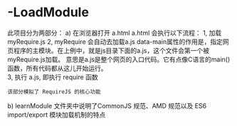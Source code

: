 # -LoadModule
此项目分为两部分：
a) 在浏览器打开 a.html
   a.html 会执行以下流程：
     1, 加载 myRequire.js 
     2, myRequire 会自动去加载a.js
        data-main属性的作用是，指定网页程序的主模块。在上例中，就是js目录下面的a.js，这个文件会第一个被myRequire.js加载。
        意思是a.js是整个网页的入口代码。它有点像C语言的main()函数，所有代码都从这儿开始运行。   
     3, 执行 a.js, 即执行 require 函数
     
    该部分模拟了 RequireJS 的核心功能
    
  b) learnModule 文件夹中说明了CommonJS 规范、AMD 规范以及 ES6 import/export 模块加载机制的特点
  
